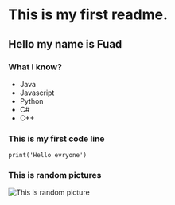 # This is my first readme.
## Hello my name is Fuad
### What I know?
* Java
* Javascript
* Python
* C#
* C++
### This is my first code line
`print('Hello evryone')`


### This is random pictures
![This is random picture](https://encrypted-tbn0.gstatic.com/images?q=tbn:ANd9GcTmIH1ScG7IUPXxu1rgzTJdgkrgBiN32iA0Tw&usqp=CAU)
